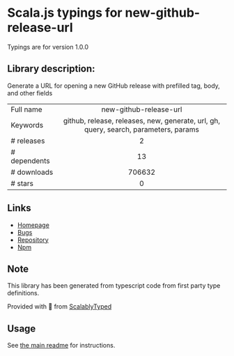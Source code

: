 
# Scala.js typings for new-github-release-url

Typings are for version 1.0.0

## Library description:
Generate a URL for opening a new GitHub release with prefilled tag, body, and other fields

|                    |                 |
| ------------------ | :-------------: |
| Full name          | new-github-release-url |
| Keywords           | github, release, releases, new, generate, url, gh, query, search, parameters, params |
| # releases         | 2 |
| # dependents       | 13 |
| # downloads        | 706632 |
| # stars            | 0 |

## Links
- [Homepage](https://github.com/sindresorhus/new-github-release-url#readme)
- [Bugs](https://github.com/sindresorhus/new-github-release-url/issues)
- [Repository](https://github.com/sindresorhus/new-github-release-url)
- [Npm](https://www.npmjs.com/package/new-github-release-url)
    


## Note
This library has been generated from typescript code from first party type definitions.

Provided with :purple_heart: from [ScalablyTyped](https://github.com/oyvindberg/ScalablyTyped)

## Usage
See [the main readme](../../readme.md) for instructions.


